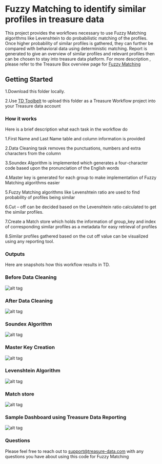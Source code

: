 
# Fuzzy Matching to identify similar profiles in treasure data  
  
This project provides the workflows necessary to use Fuzzy Matching algorithms like Levenshtein to do probabilistic matching of the profiles. Once higher probability of similar profiles is gathered, they can further be compared with behavioral data using deterministic matching. Report is generated to give an overview of similar profiles and relevant profiles then can be chosen to stay into treasure data platform. For more description , please refer to the Treasure Box overview page for [Fuzzy Matching](https://boxes.treasuredata.com/hc/en-us/articles/360032618714-Fuzzy-Matching-on-PII-data)  
  
## Getting Started  

1.Download this folder locally.

2.Use [TD Toolbelt](https://support.treasuredata.com/hc/en-us/articles/360001262207-Treasure-Workflow-Quick-Start-using-TD-Toolbelt-in-a-CLI) to upload this folder as a Treasure Workflow project into your Treasure data account  
  
### How it works

Here is a brief description what each task in the workflow do

1.First Name and Last Name table and column information is provided

2.Data Cleaning task removes the punctuations, numbers and extra characters from the column

3.Soundex Algorithm is implemented which generates a four-character code based upon the pronunciation of the English words

4.Master key is generated for each group to make implementation of Fuzzy Matching algorithms easier

5.Fuzzy Matching algorithms like Levenshtein ratio are used to find probability of profiles being similar

6.Cut – off can be decided based on the Levenshtein ratio calculated to get the similar profiles.

7.Create a Match store which holds the information of group_key and index of corresponding similar profiles as a metadata for easy retrieval of profiles

8.Similar profiles gathered based on the cut off value can be visualized using any reporting tool.

### Outputs  
  
Here are snapshots how this workflow results in TD.

### Before Data Cleaning

![alt tag](https://i.postimg.cc/sxBPxcpy/Screen-Shot-2019-07-31-at-3-25-31-PM.png)

### After Data Cleaning

![alt tag](https://i.postimg.cc/D0nZYQgF/Data-Cleaning.png)

### Soundex Algorithm

![alt tag](https://i.postimg.cc/SRSSGSSx/Soundex.png)

### Master Key Creation

![alt tag](https://i.postimg.cc/G2rdcLsx/masterkey.png)

### Levenshtein Algorithm

![alt tag](https://i.postimg.cc/JhCWqrKC/levenshtein.png)

### Match store

![alt tag](https://i.postimg.cc/RhhrFNCK/matchstore.png)

### Sample Dashboard using Treasure Data Reporting

![alt tag](https://i.postimg.cc/mDjpC8zH/Screen-Shot-2019-07-29-at-4-54-33-PM.png)

### Questions

Please feel free to reach out to [support@treasure-data.com](mailto:support@treasure-data.com) with any questions you have about using this code for Fuzzy Matching
